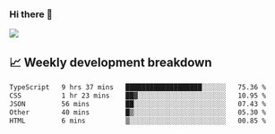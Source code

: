 ### Hi there 👋
<img align="center" src="https://github-readme-stats.vercel.app/api?username=Tumao727&show_icons=true&hide_title=true&theme=dracula" />


## 📈 Weekly development breakdown
<!--START_SECTION:waka-->

```txt
TypeScript   9 hrs 37 mins   ███████████████████░░░░░░   75.36 %
CSS          1 hr 23 mins    ██▓░░░░░░░░░░░░░░░░░░░░░░   10.95 %
JSON         56 mins         ██░░░░░░░░░░░░░░░░░░░░░░░   07.43 %
Other        40 mins         █▒░░░░░░░░░░░░░░░░░░░░░░░   05.30 %
HTML         6 mins          ▒░░░░░░░░░░░░░░░░░░░░░░░░   00.85 %
```

<!--END_SECTION:waka-->
